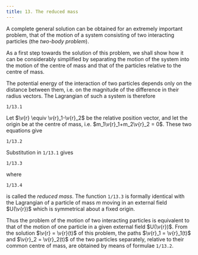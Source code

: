 ```yaml
---
title: 13. The reduced mass
---
```


A complete general solution can be obtained for an extremely important problem, that of the motion of a system consisting of two interacting particles (the *two-body problem*).

As a first step towards the solution of this problem, we shall show how it can be considerably simplified by separating the motion of the system into the motion of the centre of mass and that of the particles relative to the centre of mass.

The potential energy of the interaction of two particles depends only on
the distance between them, i.e. on the magnitude of the difference in their
radius vectors. The Lagrangian of such a system is therefore

```load
1/13.1
```

Let $\v{r} \equiv \v{r}_1-\v{r}_2$ be the relative position vector, and let the origin be at the centre of mass, i.e. $m_1\v{r}_1+m_2\v{r}_2 = 0$. These two equations give

```load
1/13.2
```

Substitution in `1/13.1` gives

```load
1/13.3
```

where

```load
1/13.4
```

is called the *reduced mass*. The function `1/13.3` is formally identical with the Lagrangian of a particle of mass $m$ moving in an external field $U(\v{r})$ which is symmetrical about a fixed origin.

Thus the problem of the motion of two interacting particles is equivalent to that of the motion of one particle in a given external field $U(\v{r})$. From the solution $\v{r} = \v{r}(t)$ of this problem, the paths $\v{r}_1 = \v{r}_1(t)$ and $\v{r}_2 = \v{r}_2(t)$ of the two particles separately, relative to their common centre of mass, are obtained by means of formulae `1/13.2`.
